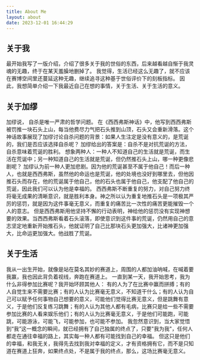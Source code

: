 ```yaml
---
title: About Me
layout: about
date: 2023-12-01 16:44:29
---
```


## 关于我
最开始我写了一版介绍，介绍了很多关于我的世俗的东西，后来越看越自惭于我灵魂的无趣，终于在某天羞臊地删掉了。
我觉得，生活已经这么无趣了，就不应该在赛博空间里还蔓延这种无趣，继续追寻这种基于世俗评价下的刻板指标。
因此，我想简单介绍一下我最近自己在想的事情，关于生活、关于生活的意义。
## 关于加缪
加缪说， 自杀是唯一严肃的哲学问题。
在《西西弗斯神话》中，他写到西西弗斯被罚推一块石头上山，每当他费尽力气把石头推到山顶，石头又会重新滑落。这个神话故事展现了加缪讨论自杀问题的背景：如果人生注定是没有意义的，是荒诞的，我们是否应该选择自杀呢？
加缪给出的答案是：自杀不是对抗荒诞的方法，自杀意味着荒诞的胜利。
想象两种人：一种人不知道自己的生活就是荒诞，而生活在荒诞中；另一种知道自己的生活就是荒诞，但仍然推石头上山，哪一种更像悲剧呢？
加缪认为前一种人更加悲剧。因为他的荒诞甚至不属于他自己！而后一种人，也就是西西弗斯，虽然他的命运也是荒诞，他的处境也没好到哪里去，但他因推石头而存在，他的荒诞属于他自己，他的石头也属于他自己，他支配了他自己的荒诞，因此我们可以认为他是幸福的。
西西弗斯不断重复的努力，对自己努力终将毫无成果的清晰意识，就是胜利本身。神之所以认为重复地推石头是一项极其严厉的惩罚，就是因为这件事毫无意义，而重复的痛苦比一次性的痛苦更能摧毁一个人的意志。
但是西西弗斯用他坚持不懈的行动表明，神给他的惩罚没有实现神想要的效果。当西西弗斯看着石头滚落，即使意识到这件事的荒诞，仍然用自己的意志坚定地重新开始推石头，他就证明了自己比那块石头更加强大，比诸神更加强大，比命运更加强大。他战胜了荒诞。
## 关于生活
我从一出生开始，就像是站在莫名其妙的赛道上，周围的人都加油呐喊，在喊着要我赢，我也因此背负着视线，奔跑在赛道上。
一直到某一天，我开始思考，我为什么非得参加比赛呢？我开始环顾其他人：
有的人为了在比赛中赢而拼搏；有的人自觉生来不需要比赛；有的人认为比赛毫无意义，不知道干什么；有的人认为自己可以赋予任何事物自己想要的意义，可能他们觉得比赛无意义，但是跳舞有意义，于是他们反复练习跳舞；有的人认为其他人都有毛病，比赛只是给一些不需要参加比赛的人看来娱乐他们；有的人认为比赛毫无意义，于是他们可能跑，可能跳，可能游泳，可能飞，可能参加，也可能不参加。
我忽然意识到，当大家觉悟到“我”这一概念的瞬间，就已经拥有了自己独属的终点了，只要"我为我"，任何人都走在通往幸福的路上，其实每一种人都有可能找到自己的幸福。
但这只是他们的幸福，和我无关，我得先去找到我对幸福的定义，才有资格拥有它，而不是只知道在赛道上狂奔，如果终点处，不是属于我的终点，那么，这场比赛毫无意义。
